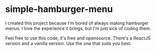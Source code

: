 # simple-hamburger-menu

I created this project because I'm bored of always making hamburger menus. I love the experience it brings, but I'm just sick of coding them.

Feel free to use this code, it's free and opensource. There's a ReactJS version and a vanilla version. Use the one that suits you best.
